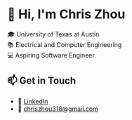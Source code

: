 # 👋 Hi, I'm Chris Zhou

🎓 University of Texas at Austin  
📚 Electrical and Computer Engineering     
💻 Aspiring Software Engineer

<!---
## 💼 About Me

- 👨‍💻 
- 🚀 
- 🧠
--->

## 📫 Get in Touch

- 💼 [LinkedIn](https://linkedin.com/in/christopher-li-zhou)
- 📧 chriszhou318@gmail.com


<!---
chriszhou337/chriszhou337 is a ✨ special ✨ repository because its `README.md` (this file) appears on your GitHub profile.
You can click the Preview link to take a look at your changes.
--->
